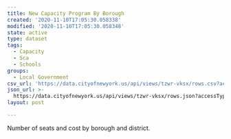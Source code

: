 ```yaml
---
title: New Capacity Program By Borough
created: '2020-11-10T17:05:30.058338'
modified: '2020-11-10T17:05:30.058348'
state: active
type: dataset
tags:
  - Capacity
  - Sca
  - Schools
groups:
  - Local Government
csv_url: 'https://data.cityofnewyork.us/api/views/tzwr-vksx/rows.csv?accessType=DOWNLOAD'
json_url: >-
  https://data.cityofnewyork.us/api/views/tzwr-vksx/rows.json?accessType=DOWNLOAD
layout: post

---
```

Number of seats and cost by borough and district.

